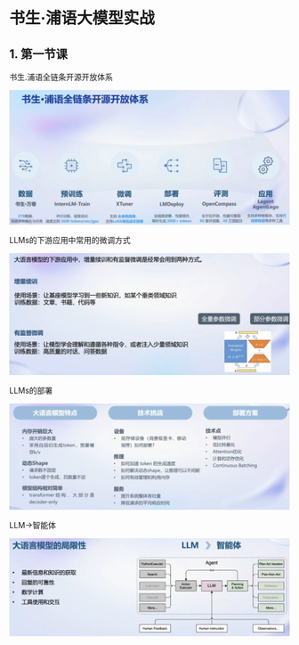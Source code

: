 # 书生·浦语大模型实战

## 1. 第一节课

书生.浦语全链条开源开放体系

<img src="./Notes.assets/image-20240104095947236.png" alt="image-20240104095947236" style="zoom:50%;" />

LLMs的下游应用中常用的微调方式

<img src="./Notes.assets/image-20240104100110482.png" alt="image-20240104100110482" style="zoom:50%;" />

LLMs的部署

<img src="./Notes.assets/image-20240104100259418.png" alt="image-20240104100259418" style="zoom:50%;" />

LLM->智能体

<img src="./Notes.assets/image-20240104100350006.png" alt="image-20240104100350006" style="zoom:50%;" />
